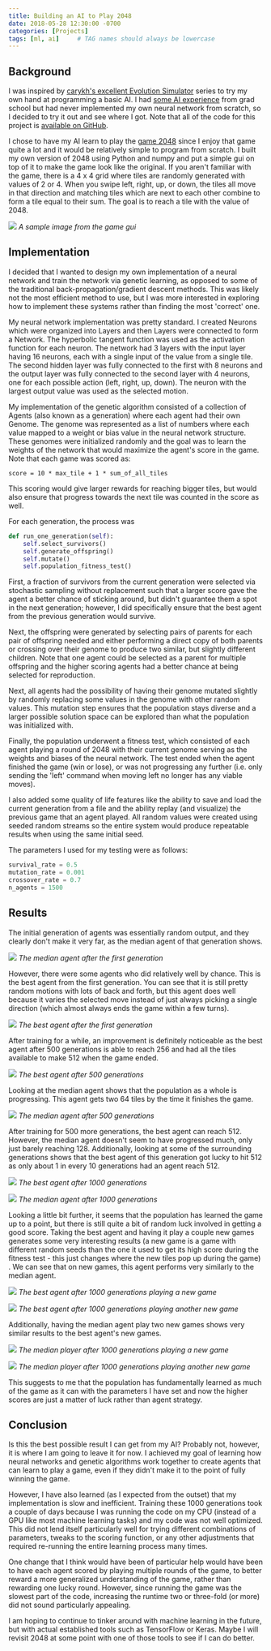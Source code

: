```yaml
---
title: Building an AI to Play 2048
date: 2018-05-28 12:30:00 -0700
categories: [Projects]
tags: [ml, ai]     # TAG names should always be lowercase
---
```



## Background

I was inspired by [carykh's excellent Evolution Simulator](https://www.youtube.com/watch?v=GOFws_hhZs8) series to try my own hand at programming a basic AI. I had [some AI experience](https://baucomrobotics.com/projects/2016/3/8/machine-learning) from grad school but had never implemented my own neural network from scratch, so I decided to try it out and see where I got. Note that all of the code for this project is [available on GitHub](https://github.com/alexbaucom17/AI2048).

I chose to have my AI learn to play the [game 2048](https://en.wikipedia.org/wiki/2048_(video_game)) since I enjoy that game quite a lot and it would be relatively simple to program from scratch. I built my own version of 2048 using Python and numpy and put a simple gui on top of it to make the game look like the original. If you aren't familiar with the game, there is a 4 x 4 grid where tiles are randomly generated with values of 2 or 4. When you swipe left, right, up, or down, the tiles all move in that direction and matching tiles which are next to each other combine to form a tile equal to their sum. The goal is to reach a tile with the value of 2048.

![](/assets/AI2048/SampleGame.png)
_A sample image from the game gui_

## Implementation

I decided that I wanted to design my own implementation of a neural network and train the network via genetic learning, as opposed to some of the traditional back-propagation/gradient descent methods. This was likely not the most efficient method to use, but I was more interested in exploring how to implement these systems rather than finding the most 'correct' one.

My neural network implementation was pretty standard. I created Neurons which were organized into Layers and then Layers were connected to form a Network. The hyperbolic tangent function was used as the activation function for each neuron. The network had 3 layers with the input layer having 16 neurons, each with a single input of the value from a single tile. The second hidden layer was fully connected to the first with 8 neurons and the output layer was fully connected to the second layer with 4 neurons, one for each possible action (left, right, up, down). The neuron with the largest output value was used as the selected motion.

My implementation of the genetic algorithm consisted of a collection of Agents (also known as a generation) where each agent had their own Genome. The genome was represented as a list of numbers where each value mapped to a weight or bias value in the neural network structure. These genomes were initialized randomly and the goal was to learn the weights of the network that would maximize the agent's score in the game. Note that each game was scored as:

`score = 10 * max_tile + 1 * sum_of_all_tiles`

This scoring would give larger rewards for reaching bigger tiles, but would also ensure that progress towards the next tile was counted in the score as well.

For each generation, the process was

```python
def run_one_generation(self):
    self.select_survivors()
    self.generate_offspring()
    self.mutate()
    self.population_fitness_test()
```

First, a fraction of survivors from the current generation were selected via stochastic sampling without replacement such that a larger score gave the agent a better chance of sticking around, but didn't guarantee them a spot in the next generation; however, I did specifically ensure that the best agent from the previous generation would survive.

Next, the offspring were generated by selecting pairs of parents for each pair of offspring needed and either performing a direct copy of both parents or crossing over their genome to produce two similar, but slightly different children. Note that one agent could be selected as a parent for multiple offspring and the higher scoring agents had a better chance at being selected for reproduction.

Next, all agents had the possibility of having their genome mutated slightly by randomly replacing some values in the genome with other random values. This mutation step ensures that the population stays diverse and a larger possible solution space can be explored than what the population was initialized with.

Finally, the population underwent a fitness test, which consisted of each agent playing a round of 2048 with their current genome serving as the weights and biases of the neural network. The test ended when the agent finished the game (win or lose), or was not progressing any further (i.e. only sending the 'left' command when moving left no longer has any viable moves).

I also added some quality of life features like the ability to save and load the current generation from a file and the ability replay (and visualize) the previous game that an agent played. All random values were created using seeded random streams so the entire system would produce repeatable results when using the same initial seed.

The parameters I used for my testing were as follows:

```python
survival_rate = 0.5 
mutation_rate = 0.001
crossover_rate = 0.7
n_agents = 1500
```

## Results

The initial generation of agents was essentially random output, and they clearly don't make it very far, as the median agent of that generation shows.

![](/assets/AI2048/MedianPlayer_0Gen_OldGame.gif)
_The median agent after the first generation_

However, there were some agents who did relatively well by chance. This is the best agent from the first generation. You can see that it is still pretty random motions with lots of back and forth, but this agent does well because it varies the selected move instead of just always picking a single direction (which almost always ends the game within a few turns).

![](/assets/AI2048/BestPlayer_0Gen_OldGame.gif)
_The best agent after the first generation_

After training for a while, an improvement is definitely noticeable as the best agent after 500 generations is able to reach 256 and had all the tiles available to make 512 when the game ended.

![](/assets/AI2048/BestPlayer_500Gen_OldGame.gif)
_The best agent after 500 generations_

Looking at the median agent shows that the population as a whole is progressing. This agent gets two 64 tiles by the time it finishes the game.

![](/assets/AI2048/MedianPlayer_500Gen_OldGame.gif)
_The median agent after 500 generations_

After training for 500 more generations, the best agent can reach 512. However, the median agent doesn't seem to have progressed much, only just barely reaching 128. Additionally, looking at some of the surrounding generations shows that the best agent of this generation got lucky to hit 512 as only about 1 in every 10 generations had an agent reach 512.

![](/assets/AI2048/BestPlayer_1000Gen_OldGame.gif)
_The best agent after 1000 generations_

![](/assets/AI2048/MedianPlayer_1000Gen_OldGame.gif)
_The median agent after 1000 generations_

Looking a little bit further, it seems that the population has learned the game up to a point, but there is still quite a bit of random luck involved in getting a good score. Taking the best agent and having it play a couple new games generates some very interesting results (a new game is a game with different random seeds than the one it used to get its high score during the fitness test - this just changes where the new tiles pop up during the game) . We can see that on new games, this agent performs very similarly to the median agent.

![](/assets/AI2048/BestPlayer_1000Gen_NewGame1.gif)
_The best agent after 1000 generations playing a new game_

![](/assets/AI2048/BestPlayer_1000Gen_NewGame2.gif)
_The best agent after 1000 generations playing another new game_

Additionally, having the median agent play two new games shows very similar results to the best agent's new games.

![](/assets/AI2048/MedianPlayer_1000Gen_NewGame1.gif)
_The median player after 1000 generations playing a new game_

![](/assets/AI2048/MedianPlayer_1000Gen_NewGame2.gif)
_The median player after 1000 generations playing another new game_

This suggests to me that the population has fundamentally learned as much of the game as it can with the parameters I have set and now the higher scores are just a matter of luck rather than agent strategy.

## Conclusion

Is this the best possible result I can get from my AI? Probably not, however, it is where I am going to leave it for now. I achieved my goal of learning how neural networks and genetic algorithms work together to create agents that can learn to play a game, even if they didn't make it to the point of fully winning the game.

However, I have also learned (as I expected from the outset) that my implementation is slow and inefficient. Training these 1000 generations took a couple of days because I was running the code on my CPU (instead of a GPU like most machine learning tasks) and my code was not well optimized. This did not lend itself particularly well for trying different combinations of parameters, tweaks to the scoring function, or any other adjustments that required re-running the entire learning process many times.

One change that I think would have been of particular help would have been to have each agent scored by playing multiple rounds of the game, to better reward a more generalized understanding of the game, rather than rewarding one lucky round. However, since running the game was the slowest part of the code, increasing the runtime two or three-fold (or more) did not sound particularly appealing.

I am hoping to continue to tinker around with machine learning in the future, but with actual established tools such as TensorFlow or Keras. Maybe I will revisit 2048 at some point with one of those tools to see if I can do better.
